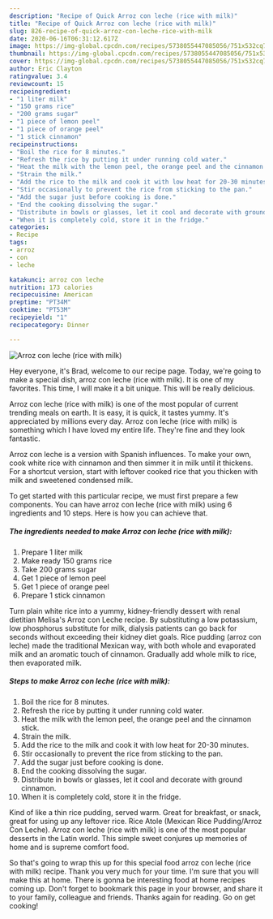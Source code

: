 ```yaml
---
description: "Recipe of Quick Arroz con leche (rice with milk)"
title: "Recipe of Quick Arroz con leche (rice with milk)"
slug: 826-recipe-of-quick-arroz-con-leche-rice-with-milk
date: 2020-06-16T06:31:12.617Z
image: https://img-global.cpcdn.com/recipes/5738055447085056/751x532cq70/arroz-con-leche-rice-with-milk-recipe-main-photo.jpg
thumbnail: https://img-global.cpcdn.com/recipes/5738055447085056/751x532cq70/arroz-con-leche-rice-with-milk-recipe-main-photo.jpg
cover: https://img-global.cpcdn.com/recipes/5738055447085056/751x532cq70/arroz-con-leche-rice-with-milk-recipe-main-photo.jpg
author: Eric Clayton
ratingvalue: 3.4
reviewcount: 15
recipeingredient:
- "1 liter milk"
- "150 grams rice"
- "200 grams sugar"
- "1 piece of lemon peel"
- "1 piece of orange peel"
- "1 stick cinnamon"
recipeinstructions:
- "Boil the rice for 8 minutes."
- "Refresh the rice by putting it under running cold water."
- "Heat the milk with the lemon peel, the orange peel and the cinnamon stick."
- "Strain the milk."
- "Add the rice to the milk and cook it with low heat for 20-30 minutes."
- "Stir occasionally to prevent the rice from sticking to the pan."
- "Add the sugar just before cooking is done."
- "End the cooking dissolving the sugar."
- "Distribute in bowls or glasses, let it cool and decorate with ground cinnamon."
- "When it is completely cold, store it in the fridge."
categories:
- Recipe
tags:
- arroz
- con
- leche

katakunci: arroz con leche 
nutrition: 173 calories
recipecuisine: American
preptime: "PT34M"
cooktime: "PT53M"
recipeyield: "1"
recipecategory: Dinner

---
```



![Arroz con leche (rice with milk)](https://img-global.cpcdn.com/recipes/5738055447085056/751x532cq70/arroz-con-leche-rice-with-milk-recipe-main-photo.jpg)

Hey everyone, it's Brad, welcome to our recipe page. Today, we're going to make a special dish, arroz con leche (rice with milk). It is one of my favorites. This time, I will make it a bit unique. This will be really delicious.

Arroz con leche (rice with milk) is one of the most popular of current trending meals on earth. It is easy, it is quick, it tastes yummy. It's appreciated by millions every day. Arroz con leche (rice with milk) is something which I have loved my entire life. They're fine and they look fantastic.

Arroz con leche is a version with Spanish influences. To make your own, cook white rice with cinnamon and then simmer it in milk until it thickens. For a shortcut version, start with leftover cooked rice that you thicken with milk and sweetened condensed milk.


To get started with this particular recipe, we must first prepare a few components. You can have arroz con leche (rice with milk) using 6 ingredients and 10 steps. Here is how you can achieve that.

<!--inarticleads1-->

##### The ingredients needed to make Arroz con leche (rice with milk):

1. Prepare 1 liter milk
1. Make ready 150 grams rice
1. Take 200 grams sugar
1. Get 1 piece of lemon peel
1. Get 1 piece of orange peel
1. Prepare 1 stick cinnamon


Turn plain white rice into a yummy, kidney-friendly dessert with renal dietitian Melisa&#39;s Arroz con Leche recipe. By substituting a low potassium, low phosphorus substitute for milk, dialysis patients can go back for seconds without exceeding their kidney diet goals. Rice pudding (arroz con leche) made the traditional Mexican way, with both whole and evaporated milk and an aromatic touch of cinnamon. Gradually add whole milk to rice, then evaporated milk. 

<!--inarticleads2-->

##### Steps to make Arroz con leche (rice with milk):

1. Boil the rice for 8 minutes.
1. Refresh the rice by putting it under running cold water.
1. Heat the milk with the lemon peel, the orange peel and the cinnamon stick.
1. Strain the milk.
1. Add the rice to the milk and cook it with low heat for 20-30 minutes.
1. Stir occasionally to prevent the rice from sticking to the pan.
1. Add the sugar just before cooking is done.
1. End the cooking dissolving the sugar.
1. Distribute in bowls or glasses, let it cool and decorate with ground cinnamon.
1. When it is completely cold, store it in the fridge.


Kind of like a thin rice pudding, served warm. Great for breakfast, or snack, great for using up any leftover rice. Rice Atole (Mexican Rice Pudding/Arroz Con Leche). Arroz con leche (rice with milk) is one of the most popular desserts in the Latin world. This simple sweet conjures up memories of home and is supreme comfort food. 

So that's going to wrap this up for this special food arroz con leche (rice with milk) recipe. Thank you very much for your time. I'm sure that you will make this at home. There is gonna be interesting food at home recipes coming up. Don't forget to bookmark this page in your browser, and share it to your family, colleague and friends. Thanks again for reading. Go on get cooking!
